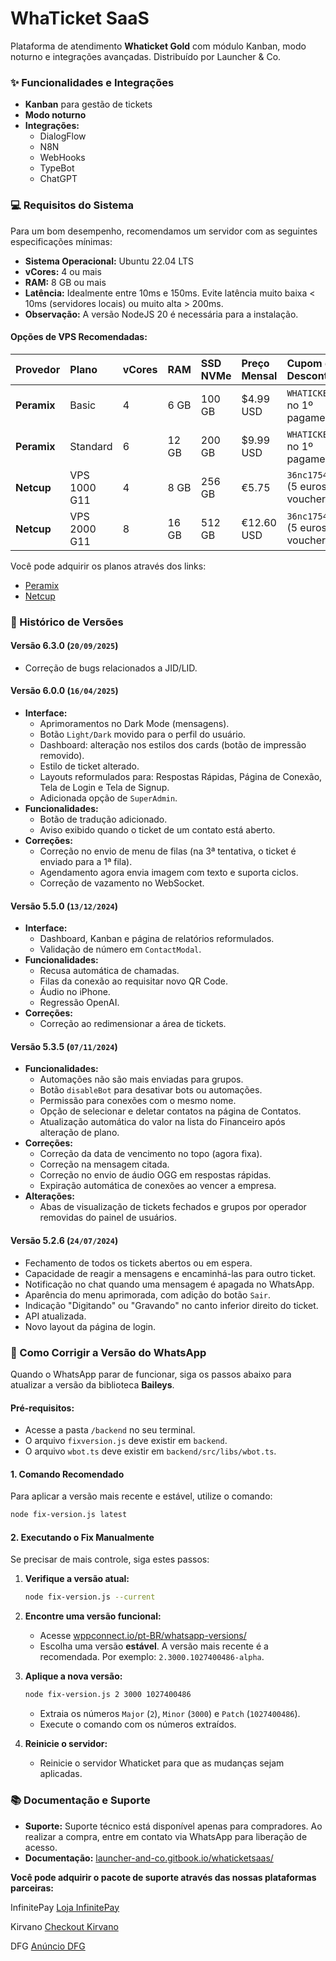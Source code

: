 
# **WhaTicket SaaS**

Plataforma de atendimento **Whaticket Gold** com módulo Kanban, modo noturno e integrações avançadas. Distribuído por Launcher & Co.

### **✨ Funcionalidades e Integrações**

  * **Kanban** para gestão de tickets
  * **Modo noturno**
  * **Integrações:**
      * DialogFlow
      * N8N
      * WebHooks
      * TypeBot
      * ChatGPT

### **💻 Requisitos do Sistema**

Para um bom desempenho, recomendamos um servidor com as seguintes especificações mínimas:

  * **Sistema Operacional:** Ubuntu 22.04 LTS
  * **vCores:** 4 ou mais
  * **RAM:** 8 GB ou mais
  * **Latência:** Idealmente entre 10ms e 150ms. Evite latência muito baixa < 10ms (servidores locais) ou muito alta > 200ms.
  * **Observação:** A versão NodeJS 20 é necessária para a instalação.

#### **Opções de VPS Recomendadas:**

| Provedor | Plano | vCores | RAM | SSD NVMe | Preço Mensal | Cupom de Desconto |
| :--- | :--- | :--- | :--- | :--- | :--- | :--- |
| **Peramix** | Basic | 4 | 6 GB | 100 GB | $4.99 USD | `WHATICKET` (25% no 1º pagamento) |
| **Peramix** | Standard | 6 | 12 GB | 200 GB | $9.99 USD | `WHATICKET` (25% no 1º pagamento) |
| **Netcup** | VPS 1000 G11 | 4 | 8 GB | 256 GB | €5.75 | `36nc17542354680` (5 euros de voucher) |
| **Netcup** | VPS 2000 G11 | 8 | 16 GB | 512 GB | €12.60 USD | `36nc17542354680` (5 euros de voucher) |

Você pode adquirir os planos através dos links:

  * [Peramix](https://control.peramix.com/?affid=14)
  * [Netcup](https://www.netcup.com/en/?ref=283810)

### **🔄 Histórico de Versões**

#### **Versão 6.3.0** (`20/09/2025`)

  * Correção de bugs relacionados a JID/LID.

#### **Versão 6.0.0** (`16/04/2025`)

  * **Interface:**
      * Aprimoramentos no Dark Mode (mensagens).
      * Botão `Light/Dark` movido para o perfil do usuário.
      * Dashboard: alteração nos estilos dos cards (botão de impressão removido).
      * Estilo de ticket alterado.
      * Layouts reformulados para: Respostas Rápidas, Página de Conexão, Tela de Login e Tela de Signup.
      * Adicionada opção de `SuperAdmin`.
  * **Funcionalidades:**
      * Botão de tradução adicionado.
      * Aviso exibido quando o ticket de um contato está aberto.
  * **Correções:**
      * Correção no envio de menu de filas (na 3ª tentativa, o ticket é enviado para a 1ª fila).
      * Agendamento agora envia imagem com texto e suporta ciclos.
      * Correção de vazamento no WebSocket.

#### **Versão 5.5.0** (`13/12/2024`)

  * **Interface:**
      * Dashboard, Kanban e página de relatórios reformulados.
      * Validação de número em `ContactModal`.
  * **Funcionalidades:**
      * Recusa automática de chamadas.
      * Filas da conexão ao requisitar novo QR Code.
      * Áudio no iPhone.
      * Regressão OpenAI.
  * **Correções:**
      * Correção ao redimensionar a área de tickets.

#### **Versão 5.3.5** (`07/11/2024`)

  * **Funcionalidades:**
      * Automações não são mais enviadas para grupos.
      * Botão `disableBot` para desativar bots ou automações.
      * Permissão para conexões com o mesmo nome.
      * Opção de selecionar e deletar contatos na página de Contatos.
      * Atualização automática do valor na lista do Financeiro após alteração de plano.
  * **Correções:**
      * Correção da data de vencimento no topo (agora fixa).
      * Correção na mensagem citada.
      * Correção no envio de áudio OGG em respostas rápidas.
      * Expiração automática de conexões ao vencer a empresa.
  * **Alterações:**
      * Abas de visualização de tickets fechados e grupos por operador removidas do painel de usuários.

#### **Versão 5.2.6** (`24/07/2024`)

  * Fechamento de todos os tickets abertos ou em espera.
  * Capacidade de reagir a mensagens e encaminhá-las para outro ticket.
  * Notificação no chat quando uma mensagem é apagada no WhatsApp.
  * Aparência do menu aprimorada, com adição do botão `Sair`.
  * Indicação "Digitando" ou "Gravando" no canto inferior direito do ticket.
  * API atualizada.
  * Novo layout da página de login.

### **🔧 Como Corrigir a Versão do WhatsApp**

Quando o WhatsApp parar de funcionar, siga os passos abaixo para atualizar a versão da biblioteca **Baileys**.

#### **Pré-requisitos:**

  * Acesse a pasta `/backend` no seu terminal.
  * O arquivo `fixversion.js` deve existir em `backend`.
  * O arquivo `wbot.ts` deve existir em `backend/src/libs/wbot.ts`.

#### **1. Comando Recomendado**

Para aplicar a versão mais recente e estável, utilize o comando:

```bash
node fix-version.js latest
```

#### **2. Executando o Fix Manualmente**

Se precisar de mais controle, siga estes passos:

1.  **Verifique a versão atual:**

    ```bash
    node fix-version.js --current
    ```

2.  **Encontre uma versão funcional:**

      * Acesse [wppconnect.io/pt-BR/whatsapp-versions/](https://wppconnect.io/pt-BR/whatsapp-versions/)
      * Escolha uma versão **estável**. A versão mais recente é a recomendada. Por exemplo: `2.3000.1027400486-alpha`.

3.  **Aplique a nova versão:**

      ```bash
    node fix-version.js 2 3000 1027400486
    ```
      
      * Extraia os números `Major` (`2`), `Minor` (`3000`) e `Patch` (`1027400486`).
      * Execute o comando com os números extraídos.

5.  **Reinicie o servidor:**

      * Reinicie o servidor Whaticket para que as mudanças sejam aplicadas.
  
### **📚 Documentação e Suporte**

  * **Suporte:** Suporte técnico está disponível apenas para compradores. Ao realizar a compra, entre em contato via WhatsApp para liberação de acesso.
  * **Documentação:** [launcher-and-co.gitbook.io/whaticketsaas/](https://launcher-and-co.gitbook.io/whaticketsaas/)
 
  **Você pode adquirir o pacote de suporte através das nossas plataformas parceiras:**
  
  InfinitePay
  [Loja InfinitePay](https://loja.infinitepay.io/launcher-tecnologia/aep0253-script-crm-whaticket-gold-com-saas-e-kanba/)
  
  Kirvano
  [Checkout Kirvano](https://pay.kirvano.com/a5103244-08d5-418f-8221-717289dd65f)
  
  DFG
  [Anúncio DFG](https://www.dfg.com.br/pt/outros/script-crm-whaticket-gold-com-saas-e-kanban-inclusos-939289065)

